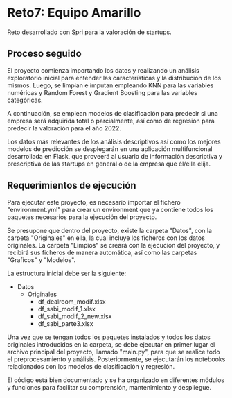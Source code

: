 Reto7: Equipo Amarillo
==========
Reto desarrollado con Spri para la valoración de startups.

Proceso seguido
--------

El proyecto comienza importando los datos y realizando un análisis exploratorio inicial para entender las características y la distribución de los mismos. Luego, se limpian e imputan empleando KNN para las variables numéricas y Random Forest y Gradient Boosting para las variables categóricas.

A continuación, se emplean modelos de clasificación para predecir si una empresa será adquirida total o parcialmente, así como de regresión para predecir la valoración para el año 2022.

Los datos más relevantes de los análisis descriptivos así como los mejores modelos de predicción se desplegarán en una aplicación multifuncional desarrollada en Flask, que proveerá al usuario de información descriptiva y prescriptiva de las startups en general o de la empresa que él/ella elija.

Requerimientos de ejecución
------------

Para ejecutar este proyecto, es necesario importar el fichero "environment.yml" para crear un environment que ya contiene todos los paquetes necesarios para la ejecución del proyecto.

Se presupone que dentro del proyecto, existe la carpeta "Datos", con la carpeta "Originales" en ella, la cual incluye los ficheros con los datos originales. La carpeta "Limpios" se creará con la ejecución del proyecto, y recibirá sus ficheros de manera automática, así como las carpetas "Graficos" y "Modelos".

La estructura inicial debe ser la siguiente:
- Datos
  - Originales
    - df_dealroom_modif.xlsx
    - df_sabi_modif_1.xlsx
    - df_sabi_modif_2_new.xlsx
    - df_sabi_parte3.xlsx

Una vez que se tengan todos los paquetes instalados y todos los datos originales introducidos en la carpeta, se debe ejecutar en primer lugar el archivo principal del proyecto, llamado "main.py", para que se realice todo el preprocesamiento y análisis. Posteriormente, se ejecutarán los notebooks relacionados con los modelos de clasificación y regresión.

El código está bien documentado y se ha organizado en diferentes módulos y funciones para facilitar su comprensión, mantenimiento y despliegue.
